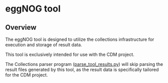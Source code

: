 
# eggNOG tool

## Overview
The eggNOG tool is designed to utilize the collections infrastructure for execution and storage of result data.

This tool is exclusively intended for use with the CDM project.

The Collections parser program ([parse_tool_results.py](../../genome_collection/parse_tool_results.py)) will skip parsing the result files generated by this tool, as the result data is
specifically tailored for the CDM project.